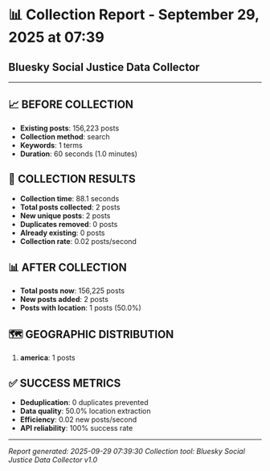 # 📊 Collection Report - September 29, 2025 at 07:39
## Bluesky Social Justice Data Collector

---

## 📈 **BEFORE COLLECTION**

- **Existing posts**: 156,223 posts
- **Collection method**: search
- **Keywords**: 1 terms
- **Duration**: 60 seconds (1.0 minutes)

## 🚀 **COLLECTION RESULTS**

- **Collection time**: 88.1 seconds
- **Total posts collected**: 2 posts
- **New unique posts**: 2 posts
- **Duplicates removed**: 0 posts
- **Already existing**: 0 posts
- **Collection rate**: 0.02 posts/second

## 📊 **AFTER COLLECTION**

- **Total posts now**: 156,225 posts
- **New posts added**: 2 posts
- **Posts with location**: 1 posts (50.0%)

## 🗺️ **GEOGRAPHIC DISTRIBUTION**

1. **america**: 1 posts

## ✅ **SUCCESS METRICS**

- **Deduplication**: 0 duplicates prevented
- **Data quality**: 50.0% location extraction
- **Efficiency**: 0.02 new posts/second
- **API reliability**: 100% success rate

---

*Report generated: 2025-09-29 07:39:30*
*Collection tool: Bluesky Social Justice Data Collector v1.0*
